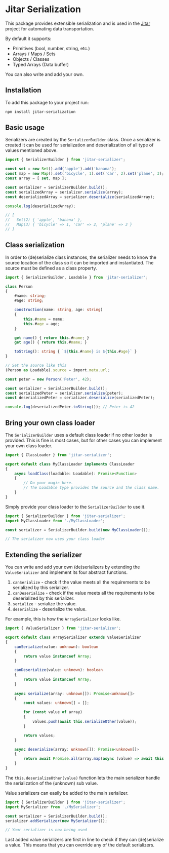 
#  Jitar Serialization

This package provides extensible serialization and is used in the [Jitar](https://jitar.dev) project for automating data transportation.

By default it supports:

* Primitives (bool, number, string, etc.)
* Arrays / Maps / Sets
* Objects / Classes
* Typed Arrays (Data buffer)

You can also write and add your own.

## Installation

To add this package to your project run:

```bash
npm install jitar-serialization
```

## Basic usage

Serializers are created by the `SerializerBuilder` class. Once a serializer is created it can be used for serialization and deserialization of all type of values mentioned above.

```ts
import { SerializerBuilder } from 'jitar-serializer';

const set = new Set().add('apple').add('banana');
const map = new Map().set('bicycle', 1).set('car', 2).set('plane', 3);
const array = [ set, map ];

const serializer = SerializerBuilder.build();
const serializedArray = serializer.serialize(array);
const deserializedArray = serializer.deserialize(serializedArray);

console.log(deserializedArray);

// [
//   Set(2) { 'apple', 'banana' },
//   Map(3) { 'bicycle' => 1, 'car' => 2, 'plane' => 3 }
// ]
```

## Class serialization

In order to (de)serialize class instances, the serializer needs to know the source location of the class so it can be imported and instantiated. The source must be defined as a class property.

```ts
import { SerializerBuilder, Loadable } from 'jitar-serializer';

class Person
{
    #name: string;
    #age: string;

    construction(name: string, age: string)
    {
        this.#name = name;
        this.#age = age;
    }

    get name() { return this.#name; }
    get age() { return this.#name; }

    toString(): string { `${this.#name} is ${this.#age}` }
}

// Set the source like this
(Person as Loadable).source = import.meta.url;

const peter = new Person('Peter', 42);

const serializer = SerializerBuilder.build();
const serializedPeter = serializer.serialize(peter);
const deserializedPeter = serializer.deserialize(serializedPeter);

console.log(deserializedPeter.toString()); // Peter is 42
```

## Bring your own class loader

The `SerializerBuilder` uses a default class loader if no other loader is provided. This is fine is most cases, but for other cases you can implement your own class loader.

```ts
import { ClassLoader } from 'jitar-serializer';

export default class MyClassLoader implements ClassLoader
{
    async loadClass(loadable: Loadable): Promise<Function>
    {
        // Do your magic here.
        // The Loadable type provides the source and the class name.
    }
}
```

Simply provide your class loader to the `SerializerBuilder` to use it.

```ts
import { SerializerBuilder } from 'jitar-serializer';
import MyClassLoader from './MyClassLoader';

const serializer = SerializerBuilder.build(new MyClassLoader());

// The serializer now uses your class loader
```

## Extending the serializer

You can write and add your own (de)serializers by extending the `ValueSerializer` and implement its four abstract functions.

1. `canSerialize` - check if the value meets all the requirements to be serialized by this serializer.
1. `canDeserialize` - check if the value meets all the requirements to be deserialized by this serializer.
1. `serialize` - serialize the value.
1. `deserialize` - deserialize the value.

For example, this is how the `ArraySerializer` looks like.

```ts
import { ValueSerializer } from 'jitar-serializer';

export default class ArraySerializer extends ValueSerializer
{
    canSerialize(value: unknown): boolean
    {
        return value instanceof Array;
    }

    canDeserialize(value: unknown): boolean
    {
        return value instanceof Array;
    }
    
    async serialize(array: unknown[]): Promise<unknown[]>
    {
        const values: unknown[] = [];

        for (const value of array)
        {
            values.push(await this.serializeOther(value));
        }

        return values;
    }

    async deserialize(array: unknown[]): Promise<unknown[]>
    {
        return await Promise.all(array.map(async (value) => await this.deserializeOther(value)));
    }
}
```

The `this.deserializeOther(value)` function lets the main serializer handle the serialization of the (unknown) sub value.

Value serializers can easily be added to the main serializer.

```ts
import { SerializerBuilder } from 'jitar-serializer';
import MySerializer from './MySerializer';

const serializer = SerializerBuilder.build();
serializer.addSerializer(new MySerializer());

// Your serializer is now being used
```

Last added value serializers are first in line to check if they can (de)serialize a value. This means that you can override any of the default serializers.
